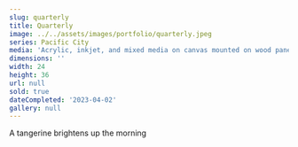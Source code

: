 ```yaml
---
slug: quarterly
title: Quarterly
image: ../../assets/images/portfolio/quarterly.jpeg
series: Pacific City
media: 'Acrylic, inkjet, and mixed media on canvas mounted on wood panel'
dimensions: ''
width: 24
height: 36
url: null
sold: true
dateCompleted: '2023-04-02'
gallery: null
---
```

A tangerine brightens up the morning
